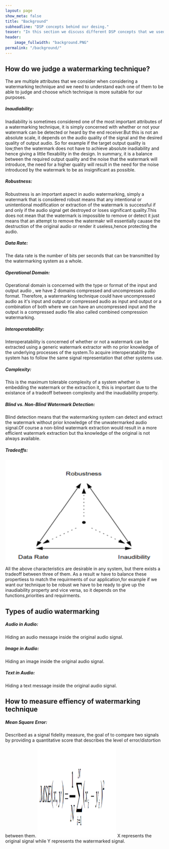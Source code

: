 ```yaml
---
layout: page
show_meta: false
title: "Background"
subheadline: "DSP concepts behind our desing."
teaser: "In this section we discuss different DSP concepts that we used and implemented in our design."
header: 
    image_fullwidth: "background.PNG"
permalink: "/background/"
---
```


<h2>How do we judge a watermarking technique? </h2>
<body>The are multiple attributes that we consider when considering a watermarking technique and we need to understand each one of them to be able to judge and choose which technique is more suitable for our purposes.</body>

<h5> Inaudiability: </h5>
<body>Inadiability is sometimes considered one of the most important attributes of a watermarking technique, it is simply concerned with whether or not your watermark can be detected or heard by the end receiver.But this is not an absolute scale, it depends on the audio quality of the signal and the desired quality of output audio. So for example if the target output quality is low;then the watermark does not have to achieve absolute inadiability and hence giving a little flexability in the design. In summary, it is a balance between the required output quality and the noise that the watermark will introduce, the need for a higher quality will result in the need for the noise introduced by the watermark to be as insignificant as possible. </body>

<h5> Robustness: </h5>
<body>Robustness is an important aspect in audio watermarking, simply a watermark that is considered robust means that any intentional or unintentional modification or extraction of the watermark is successful if and only if the audio signal get destroyed or loses significant quality.This does not mean that the watermark is impossible to remove or detect it just means that an attempt to remove the watermakr will essentially cauase the destruction of the original audio or render it useless,hence protecting the audio.  </body>

<h5> Data Rate: </h5>
<body>The data rate is the number of bits per seconds that can be transmitted by the watermarking system as a whole.</body>

<h5>Operational Domain: </h5>
<body>Operational domain is concerned with the type or format of the input and output audio  , we have 2 domains compressed and uncompresses audio format. Therefore, a watermarking technique could have uncompressed audio as it's input and output or compressed audio as input and output or a combination of both where we can have an uncompressed input and the output is a compressed audio file also called combined compression watermarking.</body>

<h5> Interoperatability: </h5>
<body>Interoperatability is concerned of whether or not a watermark can be extracted using a generic watermark extractor with no prior knowledge of the underlying processes of the system.To acquire interoperatability the system has to follow the same signal representation that other systems use.</body>

<h5> Complexity: </h5>
<body>This is the maximum tolerable complexity of a system whether in embedding the watermark or the extraction it, this is important due to the existance of a tradeoff between complexity and the inaudiability property.</body>

<h5>Blind vs. Non-Blind Watermark Detection: </h5>
<body>Blind detection means that the watermarking system can detect and extract the watermark without prior knowledge of the unwatermarked audio signal.Of course a non-blind watermark extraction would result in a more efficient watermark extraction but tha knowledge of the original is not always available.</body>

<h5>Tradeoffs: </h5>
<img src="https://github.com/MohamedSherifHashem/DSP-Audio-WaterMarking/blob/gh-pages/images/tradeoff.PNG?raw=true" width="500" height="333">
<body>All the above characteristics are desirable in any system, but there exists a tradeoff between three of them. As a result w have to balance these propertiess to match the requirments of our application,for example if we want our technique to be robust we have to be ready to give up the inaudiability property and vice versa, so it depends on the functions,priorities and requirments.</body>


<h2>Types of audio watermarking </h2>

<h5>Audio in Audio: </h5>
<body>Hiding an audio message inside the original audio signal.</body>

<h5>Image in Audio: </h5>
<body>Hiding an image inside the original audio signal.</body>

<h5>Text in Audio: </h5>
<body>Hiding a text message inside the original audio signal.</body>

<h2>How to measure effiency of watermarking technique</h2>

<h5> Mean Square Error: </h5>
<body>Described as a signal fidelity measure, the goal of to compare two signals by providing a
quantitative score that describes the level of error/distortion between them.</body>

<img src="https://github.com/MohamedSherifHashem/DSP-Audio-WaterMarking/blob/gh-pages/images/MSE.PNG?raw=true" width="250" height="300">

<body>X represents the original signal while Y represents the watermarked signal.</body>


